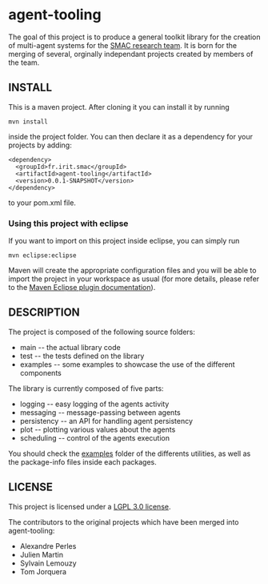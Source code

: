 agent-tooling
=============

The goal of this project is to produce a general toolkit library for the creation of multi-agent systems for the [SMAC research team](http://irit.fr/-SMAC-team-). It is born for the merging of several, orginally independant projects created by members of the team.

INSTALL
-------
This is a maven project. After cloning it you can install it by running

  `mvn install`

inside the project folder. You can then declare it as a dependency for your projects by adding:

````
<dependency>
  <groupId>fr.irit.smac</groupId>
  <artifactId>agent-tooling</artifactId>
  <version>0.0.1-SNAPSHOT</version>
</dependency>
````

to your pom.xml file.

### Using this project with eclipse

If you want to import on this project inside eclipse, you can simply run

`mvn eclipse:eclipse`

Maven will create the appropriate configuration files and you will be able to import the project in your workspace as usual (for more details, please refer to the [Maven Eclipse plugin documentation](https://maven.apache.org/plugins/maven-eclipse-plugin/eclipse-mojo.html)).

DESCRIPTION
-----------

The project is composed of the following source folders:
* main -- the actual library code
* test -- the tests defined on the library
* examples -- some examples to showcase the use of the different components

The library is currently composed of five parts:
* logging -- easy logging of the agents activity
* messaging -- message-passing between agents
* persistency -- an API for handling agent persistency
* plot -- plotting various values about the agents
* scheduling -- control of the agents execution

You should check the [examples](src/examples/java/fr/irit/smac/libs/tooling/examples) folder of the differents utilities, as well as the package-info files inside each packages.

LICENSE
-------
This project is licensed under a [LGPL 3.0 license](LICENSE.txt).

The contributors to the original projects which have been merged into agent-tooling:
* Alexandre Perles
* Julien Martin
* Sylvain Lemouzy
* Tom Jorquera
